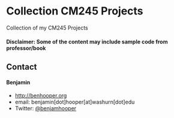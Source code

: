Collection CM245 Projects
======
Collection of my CM245 Projects
#### Disclaimer: Some of the content may include sample code from professor/book

## Contact
#### Benjamin
* http://benhooper.org
* email: benjamin[dot]hooper[at]washurn[dot]edu
* Twitter: [@benjamhooper](https://twitter.com/benjamhooper "benjamhooper on twitter")
